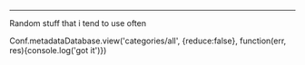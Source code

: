 -----------------------------
Random stuff that i tend to use often

Conf.metadataDatabase.view('categories/all', {reduce:false}, function(err, res){console.log('got it')})